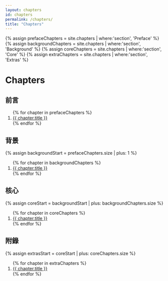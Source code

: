 ```yaml
---
layout: chapters
id: chapters
permalink: /chapters/
title: "Chapters"
---
```


{% assign prefaceChapters = site.chapters | where:'section', 'Preface' %}
{% assign backgroundChapters = site.chapters | where:'section', 'Background' %}
{% assign coreChapters = site.chapters | where:'section', 'Core' %}
{% assign extraChapters = site.chapters | where:'section', 'Extras' %}

# Chapters

## 前言

<ol>
  {% for chapter in prefaceChapters %}
    <li><a href="{{ chapter.url }}">{{ chapter.title }}</a></li>
  {% endfor %}
</ol>

## 背景

{% assign backgroundStart = prefaceChapters.size | plus: 1 %}

<ol start="{{backgroundStart}}">
  {% for chapter in backgroundChapters %}
    <li><a href="{{ chapter.url }}">{{ chapter.title }}</a></li>
  {% endfor %}
</ol>

## 核心

{% assign coreStart = backgroundStart | plus: backgroundChapters.size %}

<ol start="{{coreStart}}">
	{% for chapter in coreChapters %}
		<li><a href="{{ chapter.url }}">{{ chapter.title }}</a></li>
	{% endfor %}
</ol>

## 附錄

{% assign extrasStart = coreStart | plus: coreChapters.size %}

<ol start="{{extrasStart}}">
	{% for chapter in extraChapters %}
		<li><a href="{{ chapter.url }}">{{ chapter.title }}</a></li>
	{% endfor %}
</ol>